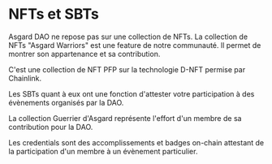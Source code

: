 # NFTs et SBTs

Asgard DAO ne repose pas sur une collection de NFTs. La collection de NFTs "Asgard Warriors" est une feature de notre communauté. Il permet de montrer son appartenance et sa contribution.&#x20;

C'est une collection de NFT PFP sur la technologie D-NFT permise par Chainlink.

Les SBTs quant à eux ont une fonction d'attester votre participation à des évènements organisés par la DAO.

La collection Guerrier d'Asgard représente l'effort d'un membre de sa contribution pour la DAO.&#x20;

Les credentials sont des accomplissements et badges on-chain attestant de la participation d'un membre à un évènement particulier.

